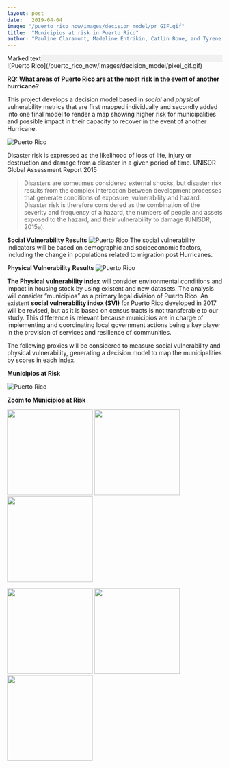 ```yaml
---
layout: post
date:   2019-04-04
image: "/puerto_rico_now/images/decision_model/pr_GIF.gif"
title:  "Municipios at risk in Puerto Rico"
author: "Pauline Claramunt, Madeline Entrikin, Catlin Bone, and Tyrene Calvesbert"
---
```


<div style="background-color:rgba(0, 0, 0, 0.0470588)">
	<span style="background-color: #FFFFFF">Marked text</span>
 </div>
![Puerto Rico](/puerto_rico_now/images/decision_model/pixel_gif.gif)

**RQ: What areas of Puerto Rico are at the most risk in the event of another hurricane?**

This project develops a decision model based in *social* and *physical* vulnerability metrics that are first mapped individually and secondly added into one final model to render a map showing higher risk for municipalities and possible impact in their capacity to recover in the event of another Hurricane.

![Puerto Rico](/puerto_rico_now/images/decision_model/Risk_Muni.jpg)

Disaster risk is expressed as the likelihood of loss of life, injury or destruction and damage from a disaster in a given period of time. UNISDR Global Assessment Report 2015

>Disasters are sometimes considered external shocks, but disaster risk results from the complex interaction between development processes that generate conditions of exposure, vulnerability and hazard. Disaster risk is therefore considered as the combination of the severity and frequency of a hazard, the numbers of people and assets exposed to the hazard, and their vulnerability to damage (UNISDR, 2015a).

**Social Vulnerability Results**
![Puerto Rico](/puerto_rico_now/images/decision_model/social_vulnerability_GIF.gif)
The social vulnerability indicators will be based on demographic and socioeconomic factors, including the change in populations related to migration post Hurricanes. 

**Physical Vulnerability Results**
![Puerto Rico](/puerto_rico_now/images/decision_model/unweighted_physical.jpg)

**The Physical vulnerability index** will consider environmental conditions and impact in housing stock by using existent and new datasets. The analysis will consider “municipios” as a primary legal division of Puerto Rico. An existent **social vulnerability index (SVI)** for Puerto Rico developed in 2017 will be revised, but as it is based on census tracts is not transferable to our study. This difference is
relevant because municipios are in charge of implementing and coordinating local government actions being a key player in the provision of services and resilience of communities. 

The following proxies will be considered to measure social vulnerability and physical vulnerability, generating a decision model to map the municipalities by scores in each index. 

**Municipios at Risk**

![Puerto Rico](/puerto_rico_now/images/decision_model/final_combined_gif.gif)

**Zoom to Municipios at Risk**

<p float="left">
  <img src="/puerto_rico_now/images/decision_model/Yabucoa.gif" width="200" />
  <img src="/puerto_rico_now/images/decision_model/canovanas_gif.gif" width="200" /> 
  <img src="/puerto_rico_now/images/decision_model/Comeri0.gif" width="200" />
</p>

<p float="left">
  <img src="/puerto_rico_now/images/decision_model/Utuad0.gif" width="200" />
  <img src="/puerto_rico_now/images/decision_model/Juncos.gif" width="200" /> 
  <img src="/puerto_rico_now/images/decision_model/Naguab0.gif" width="200" />
</p>
